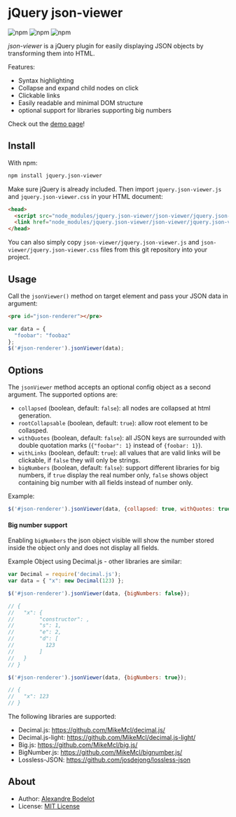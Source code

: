 # jQuery json-viewer

![npm](https://img.shields.io/npm/v/jquery.json-viewer.svg)
![npm](https://img.shields.io/npm/l/jquery.json-viewer.svg)
![npm](https://img.shields.io/npm/dt/jquery.json-viewer.svg)

*json-viewer* is a jQuery plugin for easily displaying JSON objects by transforming them into HTML.

Features:
- Syntax highlighting
- Collapse and expand child nodes on click
- Clickable links
- Easily readable and minimal DOM structure
- optional support for libraries supporting big numbers

Check out the [demo page](http://rawgit.com/abodelot/jquery.json-viewer/master/demo.html)!

## Install

With npm:

```sh
npm install jquery.json-viewer
```

Make sure jQuery is already included. Then import `jquery.json-viewer.js` and `jquery.json-viewer.css` in your HTML document:

```html
<head>
  <script src="node_modules/jquery.json-viewer/json-viewer/jquery.json-viewer.js"></script>
  <link href="node_modules/jquery.json-viewer/json-viewer/jquery.json-viewer.css" type="text/css" rel="stylesheet">
</head>
```

You can also simply copy `json-viewer/jquery.json-viewer.js` and `json-viewer/jquery.json-viewer.css` files from this git repository into your project.

## Usage

Call the `jsonViewer()` method on target element and pass your JSON data in argument:

```html
<pre id="json-renderer"></pre>
```

```js
var data = {
  "foobar": "foobaz"
};
$('#json-renderer').jsonViewer(data);
```

## Options

The `jsonViewer` method accepts an optional config object as a second argument. The supported options are:

- `collapsed` (boolean, default: `false`): all nodes are collapsed at html generation.
- `rootCollapsable` (boolean, default: `true`): allow root element to be collasped.
- `withQuotes` (boolean, default: `false`): all JSON keys are surrounded with double quotation marks (`{"foobar": 1}` instead of `{foobar: 1}`).
- `withLinks` (boolean, default: `true`): all values that are valid links will be clickable, if `false` they will only be strings.
- `bigNumbers` (boolean, default: `false`): support different libraries for big numbers, if `true` display the real number only, `false` shows object containing big number with all fields instead of number only.

Example:

```js
$('#json-renderer').jsonViewer(data, {collapsed: true, withQuotes: true, withLinks: false});
```
#### Big number support
Enabling `bigNumbers` the json object visible will show the number stored inside the object only and does not display
all fields.

Example Object using Decimal.js - other libraries are similar:
```js
var Decimal = require('decimal.js');
var data = { "x": new Decimal(123) };

$('#json-renderer').jsonViewer(data, {bigNumbers: false});

// {
//   "x": {
//        "constructor": ,
//        "s": 1,
//        "e": 2,
//        "d": [
//          123
//        ]
//   }
// }

$('#json-renderer').jsonViewer(data, {bigNumbers: true});

// {
//   "x": 123
// }
```
The following libraries are supported:

- Decimal.js: https://github.com/MikeMcl/decimal.js/
- Decimal.js-light: https://github.com/MikeMcl/decimal.js-light/
- Big.js: https://github.com/MikeMcl/big.js/
- BigNumber.js: https://github.com/MikeMcl/bignumber.js/
- Lossless-JSON: https://github.com/josdejong/lossless-json
 
## About

- Author: [Alexandre Bodelot](https://github.com/abodelot)
- License: [MIT License](http://opensource.org/licenses/MIT)

